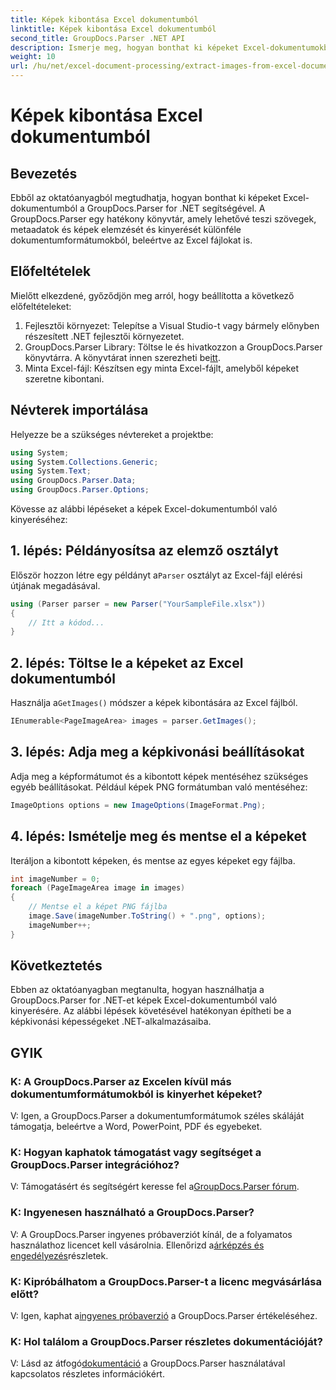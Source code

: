 ```yaml
---
title: Képek kibontása Excel dokumentumból
linktitle: Képek kibontása Excel dokumentumból
second_title: GroupDocs.Parser .NET API
description: Ismerje meg, hogyan bonthat ki képeket Excel-dokumentumokból a GroupDocs.Parser for .NET segítségével. Útmutató lépésről lépésre kódpéldákkal.
weight: 10
url: /hu/net/excel-document-processing/extract-images-from-excel-document/
---
```


# Képek kibontása Excel dokumentumból

## Bevezetés
Ebből az oktatóanyagból megtudhatja, hogyan bonthat ki képeket Excel-dokumentumból a GroupDocs.Parser for .NET segítségével. A GroupDocs.Parser egy hatékony könyvtár, amely lehetővé teszi szövegek, metaadatok és képek elemzését és kinyerését különféle dokumentumformátumokból, beleértve az Excel fájlokat is.
## Előfeltételek
Mielőtt elkezdené, győződjön meg arról, hogy beállította a következő előfeltételeket:
1. Fejlesztői környezet: Telepítse a Visual Studio-t vagy bármely előnyben részesített .NET fejlesztői környezetet.
2.  GroupDocs.Parser Library: Töltse le és hivatkozzon a GroupDocs.Parser könyvtárra. A könyvtárat innen szerezheti be[itt](https://releases.groupdocs.com/parser/net/).
3. Minta Excel-fájl: Készítsen egy minta Excel-fájlt, amelyből képeket szeretne kibontani.
## Névterek importálása
Helyezze be a szükséges névtereket a projektbe:
```csharp
using System;
using System.Collections.Generic;
using System.Text;
using GroupDocs.Parser.Data;
using GroupDocs.Parser.Options;
```
Kövesse az alábbi lépéseket a képek Excel-dokumentumból való kinyeréséhez:
## 1. lépés: Példányosítsa az elemző osztályt
 Először hozzon létre egy példányt a`Parser` osztályt az Excel-fájl elérési útjának megadásával.
```csharp
using (Parser parser = new Parser("YourSampleFile.xlsx"))
{
    // Itt a kódod...
}
```
## 2. lépés: Töltse le a képeket az Excel dokumentumból
 Használja a`GetImages()` módszer a képek kibontására az Excel fájlból.
```csharp
IEnumerable<PageImageArea> images = parser.GetImages();
```
## 3. lépés: Adja meg a képkivonási beállításokat
Adja meg a képformátumot és a kibontott képek mentéséhez szükséges egyéb beállításokat. Például képek PNG formátumban való mentéséhez:
```csharp
ImageOptions options = new ImageOptions(ImageFormat.Png);
```
## 4. lépés: Ismételje meg és mentse el a képeket
Iteráljon a kibontott képeken, és mentse az egyes képeket egy fájlba.
```csharp
int imageNumber = 0;
foreach (PageImageArea image in images)
{
    // Mentse el a képet PNG fájlba
    image.Save(imageNumber.ToString() + ".png", options);
    imageNumber++;
}
```
## Következtetés
Ebben az oktatóanyagban megtanulta, hogyan használhatja a GroupDocs.Parser for .NET-et képek Excel-dokumentumból való kinyerésére. Az alábbi lépések követésével hatékonyan építheti be a képkivonási képességeket .NET-alkalmazásaiba.

## GYIK
### K: A GroupDocs.Parser az Excelen kívül más dokumentumformátumokból is kinyerhet képeket?
V: Igen, a GroupDocs.Parser a dokumentumformátumok széles skáláját támogatja, beleértve a Word, PowerPoint, PDF és egyebeket.
### K: Hogyan kaphatok támogatást vagy segítséget a GroupDocs.Parser integrációhoz?
 V: Támogatásért és segítségért keresse fel a[GroupDocs.Parser fórum](https://forum.groupdocs.com/c/parser/17).
### K: Ingyenesen használható a GroupDocs.Parser?
 V: A GroupDocs.Parser ingyenes próbaverziót kínál, de a folyamatos használathoz licencet kell vásárolnia. Ellenőrizd a[árképzés és engedélyezés](https://purchase.groupdocs.com/buy)részletek.
### K: Kipróbálhatom a GroupDocs.Parser-t a licenc megvásárlása előtt?
 V: Igen, kaphat a[ingyenes próbaverzió](https://releases.groupdocs.com/) a GroupDocs.Parser értékeléséhez.
### K: Hol találom a GroupDocs.Parser részletes dokumentációját?
 V: Lásd az átfogó[dokumentáció](https://tutorials.groupdocs.com/parser/net/) a GroupDocs.Parser használatával kapcsolatos részletes információkért.